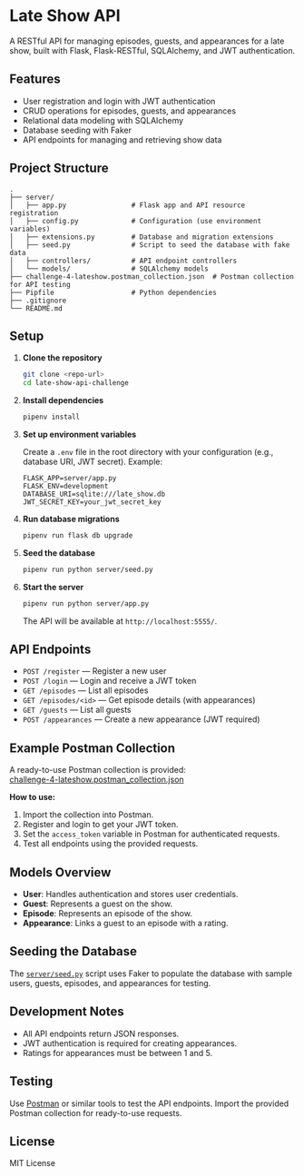 # Late Show API

A RESTful API for managing episodes, guests, and appearances for a late show, built with Flask, Flask-RESTful, SQLAlchemy, and JWT authentication.

## Features

- User registration and login with JWT authentication
- CRUD operations for episodes, guests, and appearances
- Relational data modeling with SQLAlchemy
- Database seeding with Faker
- API endpoints for managing and retrieving show data

## Project Structure

```
.
├── server/
│   ├── app.py                # Flask app and API resource registration
│   ├── config.py             # Configuration (use environment variables)
│   ├── extensions.py         # Database and migration extensions
│   ├── seed.py               # Script to seed the database with fake data
│   ├── controllers/          # API endpoint controllers
│   └── models/               # SQLAlchemy models
├── challenge-4-lateshow.postman_collection.json  # Postman collection for API testing
├── Pipfile                   # Python dependencies
├── .gitignore
└── README.md
```

## Setup

1. **Clone the repository**

   ```sh
   git clone <repo-url>
   cd late-show-api-challenge
   ```

2. **Install dependencies**

   ```sh
   pipenv install
   ```

3. **Set up environment variables**

   Create a `.env` file in the root directory with your configuration (e.g., database URI, JWT secret). Example:

   ```
   FLASK_APP=server/app.py
   FLASK_ENV=development
   DATABASE_URI=sqlite:///late_show.db
   JWT_SECRET_KEY=your_jwt_secret_key
   ```

4. **Run database migrations**

   ```sh
   pipenv run flask db upgrade
   ```

5. **Seed the database**

   ```sh
   pipenv run python server/seed.py
   ```

6. **Start the server**

   ```sh
   pipenv run python server/app.py
   ```

   The API will be available at `http://localhost:5555/`.

## API Endpoints

- `POST /register` — Register a new user
- `POST /login` — Login and receive a JWT token
- `GET /episodes` — List all episodes
- `GET /episodes/<id>` — Get episode details (with appearances)
- `GET /guests` — List all guests
- `POST /appearances` — Create a new appearance (JWT required)

## Example Postman Collection

A ready-to-use Postman collection is provided:  
[challenge-4-lateshow.postman_collection.json](challenge-4-lateshow.postman_collection.json)

**How to use:**
1. Import the collection into Postman.
2. Register and login to get your JWT token.
3. Set the `access_token` variable in Postman for authenticated requests.
4. Test all endpoints using the provided requests.

## Models Overview

- **User**: Handles authentication and stores user credentials.
- **Guest**: Represents a guest on the show.
- **Episode**: Represents an episode of the show.
- **Appearance**: Links a guest to an episode with a rating.

## Seeding the Database

The [`server/seed.py`](server/seed.py) script uses Faker to populate the database with sample users, guests, episodes, and appearances for testing.

## Development Notes

- All API endpoints return JSON responses.
- JWT authentication is required for creating appearances.
- Ratings for appearances must be between 1 and 5.

## Testing

Use [Postman](https://www.postman.com/) or similar tools to test the API endpoints. Import the provided Postman collection for ready-to-use requests.

## License

MIT License
